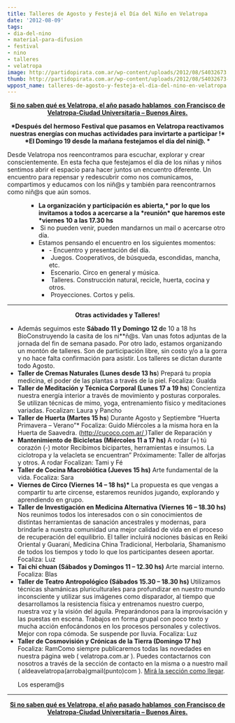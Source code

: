 ```yaml
---
title: Talleres de Agosto y Festejá el Día del Niño en Velatropa
date: '2012-08-09'
tags:
- dia-del-nino
- material-para-difusion
- festival
- nino
- talleres
- velatropa
image: http://partidopirata.com.ar/wp-content/uploads/2012/08/S4032673.jpg
thumb: http://partidopirata.com.ar/wp-content/uploads/2012/08/S4032673-150x150.jpg
wppost_name: talleres-de-agosto-y-festeja-el-dia-del-nino-en-velatropa
---
```


<p style="text-align: center;"><strong><a href="http://partido-pirata.blogspot.com/2011/11/charlando-con-francisco-de-velatropa.html">Si no saben qué es Velatropa, el año pasado hablamos  con Francisco de Velatropa-Ciudad Universitaria – Buenos Aires.</a></strong></p>
<p style="text-align: center;"><strong>*Después del hermoso Festival que pasamos en Velatropa reactivamos nuestras energías con muchas actividades para invirtarte a participar !*</strong>
<strong> *El Domingo 19 desde la mañana festejamos el día del nini@. *</strong></p>
Desde Velatropa nos reencontramos para escuchar, explorar y crear conscientemente. En esta fecha que festejamos el día de los niñas y niños sentimos abrir el espacio para hacer juntos un encuentro diferente. Un encuentro para repensar y redescubrir como nos comunicamos, compartimos y educamos con los niñ@s y también para reencontrarnos como niñ@s que aún somos.
<ul>
<ul>
<ul>
	<li style="text-align: left;"><strong>La organización y participación es abierta,* por lo que los invitamos a todos a acercarse a la *reunión* que haremos este *viernes 10 a las 17.30 hs</strong></li>
	<li style="text-align: left;"> Si no pueden venir, pueden mandarnos un mail o acercarse otro día.</li>
	<li>Estamos pensando el encuentro en los siguientes momentos:
<ul>
	<li style="text-align: left;">- Encuentro y presentación del día.</li>
	<li style="text-align: left;"> Juegos. Cooperativos, de búsqueda, escondidas, mancha, etc.</li>
	<li style="text-align: left;"> Escenario. Circo en general y música.</li>
	<li style="text-align: left;"> Talleres. Construcción natural, recicle, huerta, cocina y otros.</li>
	<li style="text-align: left;"> Proyecciones. Cortos y pelis.</li>
</ul>
</li>
</ul>
</ul>
</ul>

<hr />
<p style="text-align: center;"><strong>Otras actividades y Talleres!</strong></p>

<ul>
	<li>Además seguimos este <strong>Sábado 11 y Domingo 12 d</strong>e 10 a 18 hs BioConstruyendo la casita de los ni**ñ@s. Van unas fotos adjuntas de la jornada del fin de semana pasado.
Por otro lado, estamos organizando un montón de talleres. Son de participación libre, sin costo y/o a la gorra y no hace falta confirmación para asistir. Los talleres se dictan durante todo Agosto.</li>
	<li><strong>Taller de Cremas Naturales (Lunes desde 13 hs</strong>)
Prepará tu propia medicina, el poder de las plantas a través de la piel.
Focaliza: Gualda</li>
	<li><strong>Taller de Meditación y Técnica Corporal (Lunes 17 a 19 hs</strong>)
Concientiza nuestra energía interior a través de movimiento y posturas corporales. Se utilizan técnicas de mimo, yoga, entrenamiento físico y meditaciones variadas.
Focalizan: Laura y Pancho</li>
	<li><strong>Taller de Huerta (Martes 15 hs</strong>)
Durante Agosto y Septiembre “Huerta Primavera – Verano”*
Focaliza: Guido
Miércoles a la misma hora en la Huerta de Saavedra. (<a href="http://cucoco.com.ar/" target="_blank">http://cucoco.com.ar/ </a>)Taller de Reparación y</li>
	<li><strong>Mantenimiento de Bicicletas (Miércoles 11 a 17 hs)</strong>
A rodar (+) tú corazón (-) motor
Recibimos bicipartes, herramientas e insumos.
La ciclotropa y la velacleta se encuentran”
Próximamente: Taller de alforjas y otros. A rodar
Focalizan: Tami y Fé</li>
	<li><strong>Taller de Cocina Macrobiótica (Jueves 15 hs)</strong>
Arte fundamental de la vida.
Focaliza: Sara</li>
	<li><strong>Viernes de Circo (Viernes 14 – 18 hs)*</strong>
La propuesta es que vengas a compartir tu arte circense, estaremos reunidos
jugando, explorando y aprendiendo en grupo.</li>
	<li><strong>Taller de Investigación en Medicina Alternativa (Viernes 16 – 18.30 hs)</strong>
Nos reunimos todos los interesados con o sin conocimientos de distintas herramientas de sanación ancestrales y modernas, para brindarle a nuestra comunidad una mejor calidad de vida en el proceso de recuperación del equilibrio. El taller incluirá nociones básicas en Reiki Oriental y Guaraní, Medicina China Tradicional, Herbolaria, Shamanismo de todos los
tiempos y todo lo que los participantes deseen aportar.
Focaliza: Luz<strong></strong></li>
	<li><strong>Tai chi chuan (Sábados y Domingos 11 – 12.30 hs)</strong>
Arte marcial interno.
Focaliza: Blas<strong></strong></li>
	<li><strong>Taller de Teatro Antropológico (Sábados 15.30 – 18.30 hs)
</strong>Utilizamos técnicas shamánicas pluriculturales para profundizar en nuestro mundo inconsciente y utilizar sus imágenes como disparador, al tiempo que desarrollamos la resistencia física y entrenamos nuestro cuerpo, nuestra voz y la visión del águila. Preparándonos para la improvisación y las puestas en escena. Trabajos en forma grupal con poco texto y mucha acción enfocándonos en los procesos personales y colectivos.
Mejor con ropa cómoda. Se suspende por lluvia.
Focaliza: Luz<strong></strong></li>
	<li><strong>Taller de Cosmovisión y Crónicas de la Tierra (Domingo 17 hs)</strong>
Focaliza: RamComo siempre publicaremos todas las novedades en nuestra página web ( velatropa.com.ar ). Puedes contactarnos con nosotros a través de la sección de contacto en la misma o a nuestro mail ( aldeavelatropa(arroba)gmail(punto)com ). <a href="http://www.velatropa.com.ar/como-llegar/" target="_blank">Mirá la sección como llegar</a>.

Los esperam@s</li>
</ul>

<hr />
<p style="text-align: center;"><strong><a href="http://partido-pirata.blogspot.com/2011/11/charlando-con-francisco-de-velatropa.html">Si no saben qué es Velatropa, el año pasado hablamos  con Francisco de Velatropa-Ciudad Universitaria – Buenos Aires.</a></strong></p>
